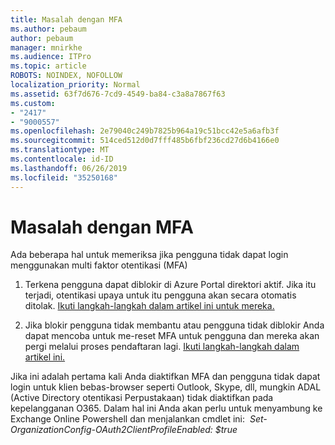 ```yaml
---
title: Masalah dengan MFA
ms.author: pebaum
author: pebaum
manager: mnirkhe
ms.audience: ITPro
ms.topic: article
ROBOTS: NOINDEX, NOFOLLOW
localization_priority: Normal
ms.assetid: 63f7d676-7cd9-4549-ba84-c3a8a7867f63
ms.custom:
- "2417"
- "9000557"
ms.openlocfilehash: 2e79040c249b7825b964a19c51bcc42e5a6afb3f
ms.sourcegitcommit: 514ced512d0d7fff485b6fbf236cd27d6b4166e0
ms.translationtype: MT
ms.contentlocale: id-ID
ms.lasthandoff: 06/26/2019
ms.locfileid: "35250168"
---
```

# <a name="issues-with-mfa"></a>Masalah dengan MFA
Ada beberapa hal untuk memeriksa jika pengguna tidak dapat login menggunakan multi faktor otentikasi (MFA)

1. Terkena pengguna dapat diblokir di Azure Portal direktori aktif. Jika itu terjadi, otentikasi upaya untuk itu pengguna akan secara otomatis ditolak. [Ikuti langkah-langkah dalam artikel ini untuk mereka.](https://docs.microsoft.com/azure/active-directory/authentication/howto-mfa-mfasettings#block-and-unblock-users)

2. Jika blokir pengguna tidak membantu atau pengguna tidak diblokir Anda dapat mencoba untuk me-reset MFA untuk pengguna dan mereka akan pergi melalui proses pendaftaran lagi. [Ikuti langkah-langkah dalam artikel ini.](https://docs.microsoft.com/azure/active-directory/authentication/howto-mfa-userdevicesettings#require-users-to-provide-contact-methods-again)

Jika ini adalah pertama kali Anda diaktifkan MFA dan pengguna tidak dapat login untuk klien bebas-browser seperti Outlook, Skype, dll, mungkin ADAL (Active Directory otentikasi Perpustakaan) tidak diaktifkan pada kepelangganan O365. Dalam hal ini Anda akan perlu untuk menyambung ke Exchange Online Powershell dan menjalankan cmdlet ini:  *Set-OrganizationConfig-OAuth2ClientProfileEnabled: $true*